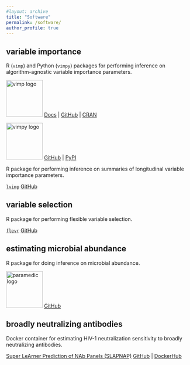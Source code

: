 ```yaml
---
#layout: archive
title: "Software"
permalink: /software/
author_profile: true
---
```


## variable importance

R (`vimp`) and Python (`vimpy`) packages for performing inference on algorithm-agnostic variable importance parameters.

[<img src="https://bdwilliamson.github.io/images/vimp_logo.png" title="vimp logo" id="id" class="class" width="100" height="100" alt="vimp logo" />](https://github.com/bdwilliamson/vimp)
[Docs](https://bdwilliamson.github.io/vimp/) |
[GitHub](https://github.com/bdwilliamson/vimp) |
[CRAN](https://CRAN.R-project.org/package=vimp)

[<img src="https://bdwilliamson.github.io/images/vimpy_logo.png" title="vimpy logo" id="id" class="class" width="100" height="100" alt="vimpy logo" />](https://github.com/bdwilliamson/vimpy)
[GitHub](https://github.com/bdwilliamson/vimpy) |
[PyPI](https://pypi.org/project/vimpy/)

R package for performing inference on summaries of longitudinal variable importance parameters.

[`lvimp`](https://github.com/bdwilliamson/lvimp)
[GitHub](https://github.com/bdwilliamson/lvimp)

## variable selection

R package for performing flexible variable selection.

[`flevr`](https://github.com/bdwilliamson/flevr)
[GitHub](https://github.com/bdwilliamson/flevr)

## estimating microbial abundance

R package for doing inference on microbial abundance.

[<img src="https://bdwilliamson.github.io/images/paramedic-logo.png" title="paramedic logo" id="id" class="class" width="100" height="100" alt="paramedic logo" />](https://github.com/statdivlab/paramedic)
[GitHub](https://github.com/statdivlab/paramedic)

## broadly neutralizing antibodies

Docker container for estimating HIV-1 neutralization sensitivity to broadly neutralizing antibodies.

[Super LeArner Prediction of NAb Panels
(SLAPNAP)](https://github.com/benkeser/slapnap)
[GitHub](https://github.com/benkeser/slapnap) |
[DockerHub](https://hub.docker.com/r/slapnap/slapnap)
